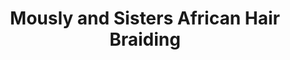 ---
title: "Mously and Sisters African Hair Braiding"
url: /detroit/mously-and-sisters-african-hair-braiding/
shop: Kosmetik
---